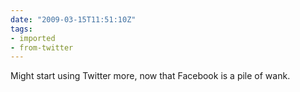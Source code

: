 ```yaml
---
date: "2009-03-15T11:51:10Z"
tags:
- imported
- from-twitter
---
```

Might start using Twitter more, now that Facebook is a pile of wank.
